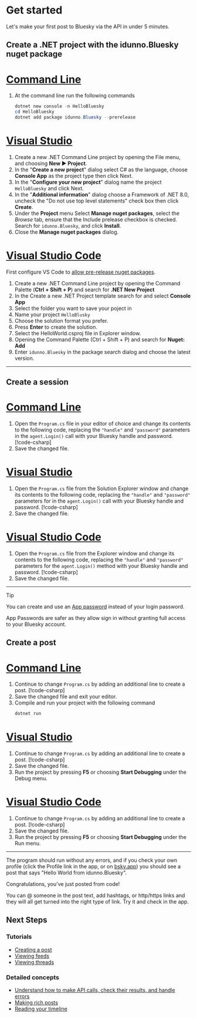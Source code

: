 ﻿# Get started

Let's make your first post to Bluesky via the API in under 5 minutes.

## Create a .NET project with the idunno.Bluesky nuget package

# [Command Line](#tab/commandLine)

1. At the command line run the following commands
   ```PowerShell
   dotnet new console -n HelloBluesky
   cd HelloBluesky
   dotnet add package idunno.Bluesky --prerelease
   ```

# [Visual Studio](#tab/visualStudio)

1. Create a new .NET Command Line project by opening the File menu, and choosing **New ▶ Project**.
1. In the "**Create a new project**" dialog select C# as the language, choose **Console App** as the project type then click Next.
1. In the "**Configure your new project**" dialog name the project `HelloBluesky` and click Next.
1. In the "**Additional information**" dialog choose a Framework of .NET 8.0, uncheck the "Do not use top level statements" check box then click **Create**.
1. Under the **Project** menu Select **Manage nuget packages**, select the *Browse* tab, ensure that the Include prelease checkbox is checked. Search for `idunno.Bluesky`, and click **Install**.
1. Close the **Manage nuget packages** dialog.

# [Visual Studio Code](#tab/vsCode)

First configure VS Code to [allow pre-release nuget packages](https://code.visualstudio.com/docs/csharp/package-management#_include-prerelease-package-versions).

1. Create a new .NET Command Line project by opening the Command Palette (**Ctrl + Shift + P**) and search for **.NET New Project**
1. In the Create a new .NET Project template search for and select **Console App**
1. Select the folder you want to save your poject in
1. Name your project `HelloBlusky`
1. Choose the solution format you prefer.
1. Press **Enter** to create the solution.
1. Select the HelloWorld.csproj file in Explorer window.
1. Opening the Command Palette (Ctrl + Shift + P) and search for **Nuget: Add**
1. Enter `idunno.Bluesky` in the package search dialog and choose the latest version.

---

## Create a session

# [Command Line](#tab/session/commandLine)

1. Open the `Program.cs` file in your editor of choice and change its contents to the following code, replacing
the `"handle"` and `"password"` parameters in the `agent.Login()` call with your Bluesky handle and password.
  [!code-csharp[](docs/code/createASession.cs?highlight=4)]
2. Save the changed file.

# [Visual Studio](#tab/session/visualStudio)

1. Open the `Program.cs` file from the Solution Explorer window and change its contents to the following code, replacing
the `"handle"` and `"password"` parameters for in the `agent.Login()` call with your Bluesky handle and password.
  [!code-csharp[](docs/code/createASession.cs?highlight=4)]
2. Save the changed file.

# [Visual Studio Code](#tab/session/vsCode)

1. Open the `Program.cs` file from the Explorer window and change its contents to the following code, replacing
the `"handle"` and `"password"` parameters for the `agent.Login()` method with your Bluesky handle and password.
  [!code-csharp[](docs/code/createASession.cs?highlight=4)]
2. Save the changed file.

___

> [!TIP]
> You can create and use an [App password](https://bsky.app/settings/app-passwords) instead of your login password.
>
> App Passwords are safer as they allow sign in without granting full access to your Bluesky account.

## Create a post

# [Command Line](#tab/postCreate/commandLine)

1. Continue to change `Program.cs` by adding an additional line to create a post.
   [!code-csharp[](docs/code/helloWorld.cs?highlight=5)]
1. Save the changed file and exit your editor.
1. Compile and run your project with the following command
   ```PowerShell
   dotnet run
   ```

# [Visual Studio](#tab/postCreate/visualStudio)
1. Continue to change `Program.cs` by adding an additional line to create a post.
   [!code-csharp[](docs/code/helloWorld.cs?highlight=5)]
1. Save the changed file.
1. Run the project by pressing **F5** or choosing **Start Debugging** under the Debug menu.

# [Visual Studio Code](#tab/postCreate/vsCode)
1. Continue to change `Program.cs` by adding an additional line to create a post.
   [!code-csharp[](docs/code/helloWorld.cs?highlight=5)]
1. Save the changed file.
1. Run the project by pressing **F5** or choosing **Start Debugging** under the Run menu.

---

The program should run without any errors, and if you check your own profile (click the Profile link in the app, or on [bsky.app](https://bsky.app/))
you should see a post that says "Hello World from idunno.Bluesky".

Congratulations, you've just posted from code!

You can @ someone in the post text, add hashtags, or http/https links and they will all get turned into the right type of link. Try it and check in the app.

## Next Steps

### Tutorials

* [Creating a post](docs/tutorials/creatingAPost.md)
* [Viewing feeds](docs/tutorials/viewingFeeds.md)
* [Viewing threads](docs/tutorials/viewingThreads.md)

### Detailed concepts

* [Understand how to make API calls, check their results, and handle errors](docs/requestsAndResponses.md)
* [Making rich posts](docs/posting.md)
* [Reading your timeline](docs/timeline.md)


